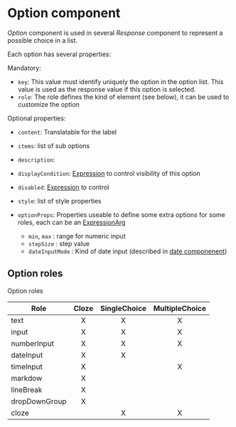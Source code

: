 
# Option component

*Option* component is used in several *Response* component to represent a possible choice in a list.

Each option has several properties:

Mandatory:

- `key`: This value must identify uniquely the option in the option list. This value is used as the response value if this option is selected.
- `role`: The role defines the kind of element (see below), it can be used to customize the option

Optional properties:

- `content`: Translatable for the label
- `items`: list of sub options
- `description`: 

- `displayCondition`: [Expression](../expressions) to control visibility of this option 
- `disabled`:  [Expression](../expressions) to control 
- `style`: list of style properties
- `optionProps`: Properties useable to define some extra options for some roles, each can be an [ExpressionArg](../expressions)
  - `min`, `max` : range for numeric input
  - `stepSize` : step value
  - `dateInputMode` : Kind of date input (described in [date componenent](./response/date))

## Option roles

Option roles

| Role          | Cloze  | SingleChoice | MultipleChoice |
| --------------| :-----:| :-----------:| :------------: |
| text          |   X    |       X      |       X        |
| input         |   X    |       X      |       X        |
| numberInput   |   X    |       X      |       X        |
| dateInput     |   X    |       X      |                |
| timeInput     |   X    |              |       X        |
| markdow       |   X    |              |                |
| lineBreak     |   X    |              |                |
| dropDownGroup |   X    |              |                |
| cloze         |        |      X       |       X        |

